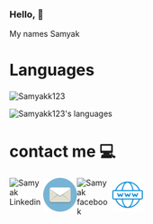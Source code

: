 ### Hello, 👋

My names Samyak 

# Languages
<img align="center" alt="Samyakk123" src="https://komarev.com/ghpvc/?username=Samyakk123"/>

<p align="left">
  <img alt="Samyakk123's languages" src="https://github-readme-stats.vercel.app/api/top-langs/?username=Samyakk123&langs_count=6&layout=compact&theme=dark"/>
</p>

# contact me :computer:

<a href="https://www.linkedin.com/in/samyak-mehta2/">
<img align="left" alt="Samyak Linkedin" width="60px" src="https://raw.githubusercontent.com/peterthehan/peterthehan/master/assets/linkedin.svg" style="max-width:100%;">
</a>
<!-- Fix this one tmrw -->
<a href="mailto:samyakmehta@mail.utoronto.ca">
  <img align="left" alt="Samyak Linkedin" width="60px" src="https://github.com/Samyakk123/Samyakk123/blob/main/icons/mail.png" style="max-width:100%;">
</a>
<a href="https://www.facebook.com/samyak.mt/">
  <img align="left" alt="Samyak facebook" width="60px" src="https://github.com/peterthehan/peterthehan/blob/master/assets/facebook.svg" style="max-width:100%;">
</a>

<a href="https://samyakmehta.me/">
  <img align="left" alt="Samyak facebook" width="60px" height="60px" src="https://github.com/Samyakk123/Samyakk123/blob/main/icons/website.png" style="max-width:100%;">
</a>
